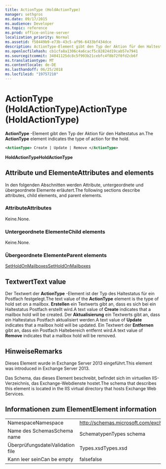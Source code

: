 ```yaml
---
title: ActionType (HoldActionType)
manager: sethgros
ms.date: 09/17/2015
ms.audience: Developer
ms.topic: reference
ms.prod: office-online-server
localization_priority: Normal
ms.assetid: f50449b9-e73b-43c5-af96-6433bf434dce
description: ActionType-Element gibt den Typ der Aktion für den Haltestatus an.
ms.openlocfilehash: cb1cfa8a1306c4a6cacf5c82824d19cab57e7941
ms.sourcegitcommit: 34041125dc8c5f993b21cebfc4f8b72f0fd2cb6f
ms.translationtype: MT
ms.contentlocale: de-DE
ms.lasthandoff: 06/25/2018
ms.locfileid: "19757210"
---
```

# <a name="actiontype-holdactiontype"></a><span data-ttu-id="fbe98-103">ActionType (HoldActionType)</span><span class="sxs-lookup"><span data-stu-id="fbe98-103">ActionType (HoldActionType)</span></span>

<span data-ttu-id="fbe98-104">**ActionType** -Element gibt den Typ der Aktion für den Haltestatus an.</span><span class="sxs-lookup"><span data-stu-id="fbe98-104">The **ActionType** element indicates the type of action for the hold.</span></span> 
  
```XML
<ActionType> Create | Update | Remove </ActionType>
```

 <span data-ttu-id="fbe98-105">**HoldActionType**</span><span class="sxs-lookup"><span data-stu-id="fbe98-105">**HoldActionType**</span></span>
## <a name="attributes-and-elements"></a><span data-ttu-id="fbe98-106">Attribute und Elemente</span><span class="sxs-lookup"><span data-stu-id="fbe98-106">Attributes and elements</span></span>

<span data-ttu-id="fbe98-107">In den folgenden Abschnitten werden Attribute, untergeordnete und übergeordnete Elemente erläutert.</span><span class="sxs-lookup"><span data-stu-id="fbe98-107">The following sections describe attributes, child elements, and parent elements.</span></span>
  
### <a name="attributes"></a><span data-ttu-id="fbe98-108">Attribute</span><span class="sxs-lookup"><span data-stu-id="fbe98-108">Attributes</span></span>

<span data-ttu-id="fbe98-109">Keine.</span><span class="sxs-lookup"><span data-stu-id="fbe98-109">None.</span></span>
  
### <a name="child-elements"></a><span data-ttu-id="fbe98-110">Untergeordnete Elemente</span><span class="sxs-lookup"><span data-stu-id="fbe98-110">Child elements</span></span>

<span data-ttu-id="fbe98-111">Keine.</span><span class="sxs-lookup"><span data-stu-id="fbe98-111">None.</span></span>
  
### <a name="parent-elements"></a><span data-ttu-id="fbe98-112">Übergeordnete Elemente</span><span class="sxs-lookup"><span data-stu-id="fbe98-112">Parent elements</span></span>

[<span data-ttu-id="fbe98-113">SetHoldOnMailboxes</span><span class="sxs-lookup"><span data-stu-id="fbe98-113">SetHoldOnMailboxes</span></span>](setholdonmailboxes.md)
  
## <a name="text-value"></a><span data-ttu-id="fbe98-114">Textwert</span><span class="sxs-lookup"><span data-stu-id="fbe98-114">Text value</span></span>

<span data-ttu-id="fbe98-115">Der Textwert der **ActionType** -Element ist der Typ des Haltestatus für ein Postfach festgelegt.</span><span class="sxs-lookup"><span data-stu-id="fbe98-115">The text value of the **ActionType** element is the type of hold set on a mailbox.</span></span> <span data-ttu-id="fbe98-116">**Erstellen** ein Textwerts gibt an, dass es sich bei ein Haltestatus Postfach erstellt wird.</span><span class="sxs-lookup"><span data-stu-id="fbe98-116">A text value of **Create** indicates that a mailbox hold will be created.</span></span> <span data-ttu-id="fbe98-117">Der **Aktualisierung** ein Textwerts gibt an, dass ein Haltestatus Postfach aktualisiert werden.</span><span class="sxs-lookup"><span data-stu-id="fbe98-117">A text value of **Update** indicates that a mailbox hold will be updated.</span></span> <span data-ttu-id="fbe98-118">Ein Textwert der **Entfernen** gibt an, dass ein Postfach Haltebereich entfernt wird.</span><span class="sxs-lookup"><span data-stu-id="fbe98-118">A text value of **Remove** indicates that a mailbox hold will be removed.</span></span> 
  
## <a name="remarks"></a><span data-ttu-id="fbe98-119">Hinweise</span><span class="sxs-lookup"><span data-stu-id="fbe98-119">Remarks</span></span>

<span data-ttu-id="fbe98-120">Dieses Element wurde in Exchange Server 2013 eingeführt.</span><span class="sxs-lookup"><span data-stu-id="fbe98-120">This element was introduced in Exchange Server 2013.</span></span>
  
<span data-ttu-id="fbe98-121">Das Schema, das dieses Element beschreibt, befindet sich im virtuellen IIS-Verzeichnis, das Exchange-Webdienste hostet.</span><span class="sxs-lookup"><span data-stu-id="fbe98-121">The schema that describes this element is located in the IIS virtual directory that hosts Exchange Web Services.</span></span>
  
## <a name="element-information"></a><span data-ttu-id="fbe98-122">Informationen zum Element</span><span class="sxs-lookup"><span data-stu-id="fbe98-122">Element information</span></span>

|||
|:-----|:-----|
|<span data-ttu-id="fbe98-123">Namespace</span><span class="sxs-lookup"><span data-stu-id="fbe98-123">Namespace</span></span>  <br/> |http://schemas.microsoft.com/exchange/services/2006/types  <br/> |
|<span data-ttu-id="fbe98-124">Name des Schemas</span><span class="sxs-lookup"><span data-stu-id="fbe98-124">Schema name</span></span>  <br/> |<span data-ttu-id="fbe98-125">Schematypen</span><span class="sxs-lookup"><span data-stu-id="fbe98-125">Types schema</span></span>  <br/> |
|<span data-ttu-id="fbe98-126">Überprüfungsdatei</span><span class="sxs-lookup"><span data-stu-id="fbe98-126">Validation file</span></span>  <br/> |<span data-ttu-id="fbe98-127">Types.xsd</span><span class="sxs-lookup"><span data-stu-id="fbe98-127">Types.xsd</span></span>  <br/> |
|<span data-ttu-id="fbe98-128">Kann leer sein</span><span class="sxs-lookup"><span data-stu-id="fbe98-128">Can be empty</span></span>  <br/> |<span data-ttu-id="fbe98-129">false</span><span class="sxs-lookup"><span data-stu-id="fbe98-129">false</span></span>  <br/> |
   

